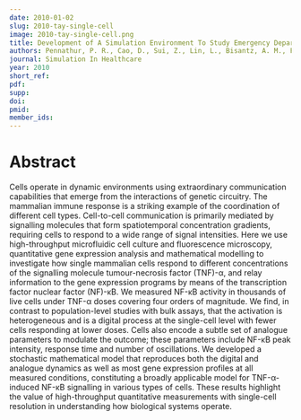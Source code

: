 ```yaml
---
date: 2010-01-02
slug: 2010-tay-single-cell
image: 2010-tay-single-cell.png
title: Development of A Simulation Environment To Study Emergency Department Information Technology
authors: Pennathur, P. R., Cao, D., Sui, Z., Lin, L., Bisantz, A. M., Fairbanks, R. J., Guarrera, T. K., Brown, J. L., Perry, S. J., Wears, R. L.
journal: Simulation In Healthcare
year: 2010
short_ref: 
pdf: 
supp: 
doi: 
pmid: 
member_ids: 
---
```


# Abstract

Cells operate in dynamic environments using extraordinary communication capabilities that emerge from the interactions of genetic circuitry. The mammalian immune response is a striking example of the coordination of different cell types. Cell-to-cell communication is primarily mediated by signalling molecules that form spatiotemporal concentration gradients, requiring cells to respond to a wide range of signal intensities. Here we use high-throughput microfluidic cell culture and fluorescence microscopy, quantitative gene expression analysis and mathematical modelling to investigate how single mammalian cells respond to different concentrations of the signalling molecule tumour-necrosis factor (TNF)-α, and relay information to the gene expression programs by means of the transcription factor nuclear factor (NF)-κB. We measured NF-κB activity in thousands of live cells under TNF-α doses covering four orders of magnitude. We find, in contrast to population-level studies with bulk assays, that the activation is heterogeneous and is a digital process at the single-cell level with fewer cells responding at lower doses. Cells also encode a subtle set of analogue parameters to modulate the outcome; these parameters include NF-κB peak intensity, response time and number of oscillations. We developed a stochastic mathematical model that reproduces both the digital and analogue dynamics as well as most gene expression profiles at all measured conditions, constituting a broadly applicable model for TNF-α-induced NF-κB signalling in various types of cells. These results highlight the value of high-throughput quantitative measurements with single-cell resolution in understanding how biological systems operate.
